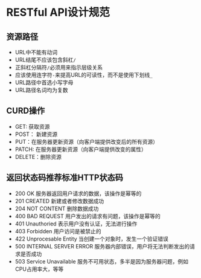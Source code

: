 # RESTful API设计规范
## 资源路径
* URL中不能有动词
* URL结尾不应该包含斜杠`/`
* 正斜杠分隔符`/`必须用来指示层级关系
* 应该使用连字符`-`来提高URL的可读性，而不是使用下划线`_`
* URL路径中首选小写字母
* URL路径名词均为复数
## CURD操作
* GET: 获取资源
* POST： 新建资源
* PUT：在服务器更新资源（向客户端提供改变后的所有资源）
* PATCH: 在服务器更新资源（向客户端提供改变的属性）
* DELETE：删除资源
## 返回状态码推荐标准HTTP状态码
* 200 OK 服务器返回用户请求的数据，该操作是幂等的
* 201 CREATED 新建或者修改数据成功
* 204 NOT CONTENT 删除数据成功
* 400 BAD REQUEST 用户发出的请求有问题，该操作是幂等的
* 401 Unauthoried 表示用户没有认证，无法进行操作
* 403 Forbidden 用户访问是被禁止的
* 422 Unprocesable Entity 当创建一个对象时，发生一个验证错误
* 500 INTERNAL SERVER ERROR 服务器内部错误，用户将无法判断发出的请求是否成功
* 503 Service Unavailable 服务不可用状态，多半是因为服务器问题，例如CPU占用率大，等等
